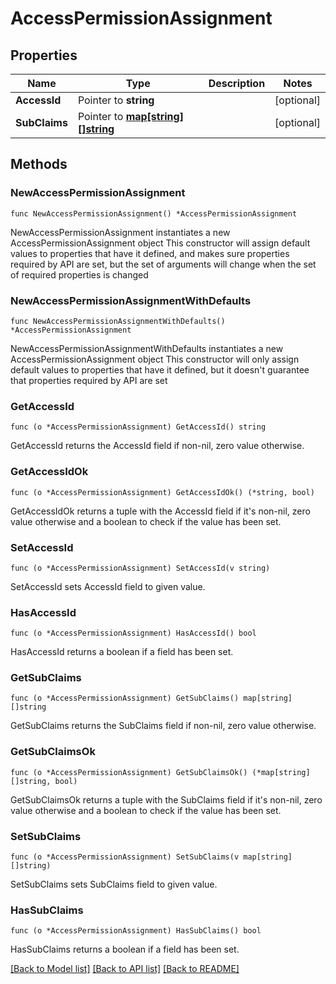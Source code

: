 # AccessPermissionAssignment

## Properties

Name | Type | Description | Notes
------------ | ------------- | ------------- | -------------
**AccessId** | Pointer to **string** |  | [optional] 
**SubClaims** | Pointer to [**map[string][]string**](array.md) |  | [optional] 

## Methods

### NewAccessPermissionAssignment

`func NewAccessPermissionAssignment() *AccessPermissionAssignment`

NewAccessPermissionAssignment instantiates a new AccessPermissionAssignment object
This constructor will assign default values to properties that have it defined,
and makes sure properties required by API are set, but the set of arguments
will change when the set of required properties is changed

### NewAccessPermissionAssignmentWithDefaults

`func NewAccessPermissionAssignmentWithDefaults() *AccessPermissionAssignment`

NewAccessPermissionAssignmentWithDefaults instantiates a new AccessPermissionAssignment object
This constructor will only assign default values to properties that have it defined,
but it doesn't guarantee that properties required by API are set

### GetAccessId

`func (o *AccessPermissionAssignment) GetAccessId() string`

GetAccessId returns the AccessId field if non-nil, zero value otherwise.

### GetAccessIdOk

`func (o *AccessPermissionAssignment) GetAccessIdOk() (*string, bool)`

GetAccessIdOk returns a tuple with the AccessId field if it's non-nil, zero value otherwise
and a boolean to check if the value has been set.

### SetAccessId

`func (o *AccessPermissionAssignment) SetAccessId(v string)`

SetAccessId sets AccessId field to given value.

### HasAccessId

`func (o *AccessPermissionAssignment) HasAccessId() bool`

HasAccessId returns a boolean if a field has been set.

### GetSubClaims

`func (o *AccessPermissionAssignment) GetSubClaims() map[string][]string`

GetSubClaims returns the SubClaims field if non-nil, zero value otherwise.

### GetSubClaimsOk

`func (o *AccessPermissionAssignment) GetSubClaimsOk() (*map[string][]string, bool)`

GetSubClaimsOk returns a tuple with the SubClaims field if it's non-nil, zero value otherwise
and a boolean to check if the value has been set.

### SetSubClaims

`func (o *AccessPermissionAssignment) SetSubClaims(v map[string][]string)`

SetSubClaims sets SubClaims field to given value.

### HasSubClaims

`func (o *AccessPermissionAssignment) HasSubClaims() bool`

HasSubClaims returns a boolean if a field has been set.


[[Back to Model list]](../README.md#documentation-for-models) [[Back to API list]](../README.md#documentation-for-api-endpoints) [[Back to README]](../README.md)


